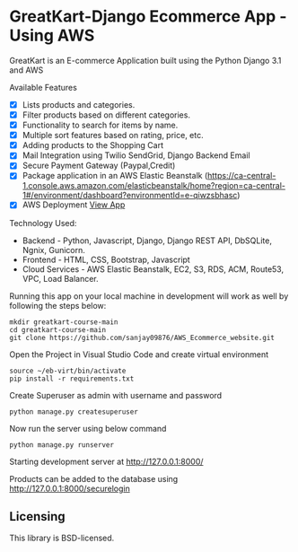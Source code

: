 # GreatKart-Django Ecommerce App - Using AWS


GreatKart is an E-commerce Application built using the Python Django 3.1 and AWS

Available Features

- [x] Lists products and categories.
- [x] Filter products based on different categories.
- [x] Functionality to search for items by name.
- [x] Multiple sort features based on rating, price, etc.
- [x] Adding products to the Shopping Cart
- [x] Mail Integration using Twilio SendGrid, Django Backend Email
- [x] Secure Payment Gateway (Paypal,Credit)
- [x] Package application in an AWS Elastic Beanstalk (https://ca-central-1.console.aws.amazon.com/elasticbeanstalk/home?region=ca-central-1#/environment/dashboard?environmentId=e-qiwzsbhasc)
- [x] AWS Deployment  [View App](https://www.ecommercecloudcart.com/)

Technology Used:
* Backend - Python, Javascript,  Django, Django REST API, DbSQLite, Ngnix, Gunicorn.
* Frontend - HTML, CSS, Bootstrap, Javascript
* Cloud Services - AWS Elastic Beanstalk, EC2, S3, RDS, ACM, Route53, VPC, Load Balancer. 


Running this app on your local machine in development will work as
well by following the steps below:


```
mkdir greatkart-course-main
cd greatkart-course-main
git clone https://github.com/sanjay09876/AWS_Ecommerce_website.git
```

Open the Project in Visual Studio Code and create virtual environment

```
source ~/eb-virt/bin/activate 
pip install -r requirements.txt
```
Create Superuser as admin with username and password
```
python manage.py createsuperuser
```

Now run the server using below command
```
python manage.py runserver
```

Starting development server at http://127.0.0.1:8000/



Products can be added to the database using http://127.0.0.1:8000/securelogin


## Licensing

This library is BSD-licensed.

